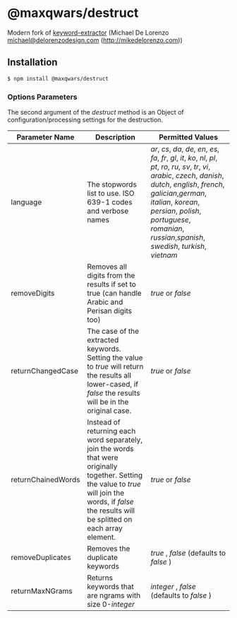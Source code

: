 # @maxqwars/destruct

Modern fork of [keyword-extractor](https://github.com/michaeldelorenzo/keyword-extractor) (Michael De Lorenzo <michael@delorenzodesign.com> (http://mikedelorenzo.com))

## Installation

```sh
$ npm install @maxqwars/destruct
```

### Options Parameters

The second argument of the _destruct_ method is an Object of configuration/processing settings for the destruction.

| Parameter Name     | Description                                                                                                                                                                                              | Permitted Values                                                                                                                                                                                                                                                                                                           |
| ------------------ | -------------------------------------------------------------------------------------------------------------------------------------------------------------------------------------------------------- | -------------------------------------------------------------------------------------------------------------------------------------------------------------------------------------------------------------------------------------------------------------------------------------------------------------------------- |
| language           | The stopwords list to use. ISO 639-1 codes and verbose names                                                                                                                                             | _ar_, _cs_, _da_, _de_, _en_, _es_, _fa_, _fr_, _gl_, _it_, _ko_, _nl_, _pl_, _pt_, _ro_, _ru_, _sv_, _tr_, _vi_, _arabic_, _czech_, _danish_, _dutch_, _english_, _french_, _galician_,_german_, _italian_, _korean_, _persian_, _polish_, _portuguese_, _romanian_, _russian_,_spanish_, _swedish_, _turkish_, _vietnam_ |
| removeDigits       | Removes all digits from the results if set to true (can handle Arabic and Perisan digits too)                                                                                                            | _true_ or _false_                                                                                                                                                                                                                                                                                                          |
| returnChangedCase  | The case of the extracted keywords. Setting the value to _true_ will return the results all lower-cased, if _false_ the results will be in the original case.                                            | _true_ or _false_                                                                                                                                                                                                                                                                                                          |
| returnChainedWords | Instead of returning each word separately, join the words that were originally together. Setting the value to _true_ will join the words, if _false_ the results will be splitted on each array element. | _true_ or _false_                                                                                                                                                                                                                                                                                                          |
| removeDuplicates   | Removes the duplicate keywords                                                                                                                                                                           | _true_ , _false_ (defaults to _false_ )                                                                                                                                                                                                                                                                                    |
| returnMaxNGrams    | Returns keywords that are ngrams with size 0-_integer_                                                                                                                                                   | _integer_ , _false_ (defaults to _false_ )                                                                                                                                                                                                                                                                                 |
